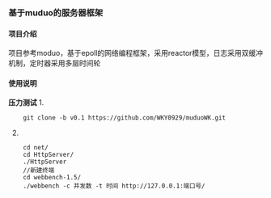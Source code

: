 ### 基于muduo的服务器框架

#### 项目介绍
项目参考moduo，基于epoll的网络编程框架，采用reactor模型，日志采用双缓冲机制，定时器采用多层时间轮

#### 使用说明
**压力测试**
1.
```git
    git clone -b v0.1 https://github.com/WKY0929/muduoWK.git

```
2.
```shell
    cd net/
    cd HttpServer/
    ./HttpServer
    //新建终端
    cd webbench-1.5/
    ./webbench -c 并发数 -t 时间 http://127.0.0.1:端口号/
```
